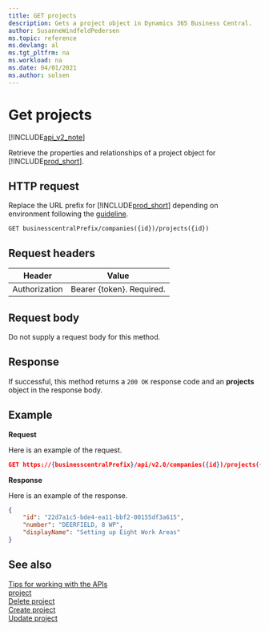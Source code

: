 ```yaml
---
title: GET projects  
description: Gets a project object in Dynamics 365 Business Central.
author: SusanneWindfeldPedersen
ms.topic: reference
ms.devlang: al
ms.tgt_pltfrm: na
ms.workload: na
ms.date: 04/01/2021
ms.author: solsen
---
```


# Get projects

[!INCLUDE[api_v2_note](../../../includes/api_v2_note.md)]

Retrieve the properties and relationships of a project object for [!INCLUDE[prod_short](../../../includes/prod_short.md)]. 


## HTTP request
Replace the URL prefix for [!INCLUDE[prod_short](../../../includes/prod_short.md)] depending on environment following the [guideline](../../v2.0/endpoints-apis-for-dynamics.md).
```
GET businesscentralPrefix/companies({id})/projects({id})
```

## Request headers

|Header|Value|
|------|-----|
|Authorization  |Bearer {token}. Required. |

## Request body
Do not supply a request body for this method.

## Response
If successful, this method returns a ```200 OK``` response code and an **projects** object in the response body.

## Example

**Request**

Here is an example of the request.
```json
GET https://{businesscentralPrefix}/api/v2.0/companies({id})/projects({id})
```

**Response**

Here is an example of the response. 

```json
{
    "id": "22d7a1c5-bde4-ea11-bbf2-00155df3a615",
    "number": "DEERFIELD, 8 WP",
    "displayName": "Setting up Eight Work Areas"
}
```


## See also
[Tips for working with the APIs](../../../developer/devenv-connect-apps-tips.md)    
[project](../resources/dynamics_project.md)    
[Delete project](dynamics_project_Delete.md)    
[Create project](dynamics_project_Create.md)    
[Update project](dynamics_project_Update.md)    
